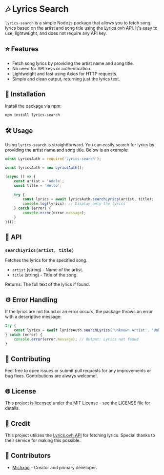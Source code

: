 # 🎶 Lyrics Search

`lyrics-search` is a simple Node.js package that allows you to fetch song lyrics based on the artist and song title using the Lyrics.ovh API. It's easy to use, lightweight, and does not require any API key.

## ⭐ Features

- Fetch song lyrics by providing the artist name and song title.
- No need for API keys or authentication.
- Lightweight and fast using Axios for HTTP requests.
- Simple and clean output, returning just the lyrics text.

## 🧰 Installation

Install the package via npm:

```bash
npm install lyrics-search
```

## 🛠️ Usage

Using `lyrics-search` is straightforward. You can easily search for lyrics by providing the artist name and song title. Below is an example:

```javascript
const LyricsAuth = require('lyrics-search');

const lyricsAuth = new LyricsAuth();

(async () => {
    const artist = 'Adele';
    const title = 'Hello';
  
    try {
        const lyrics = await lyricsAuth.searchLyrics(artist, title);
        console.log(lyrics); // Display only the lyrics
    } catch (error) {
        console.error(error.message);
    }
})();
```

## 📡 API

### `searchLyrics(artist, title)`

Fetches the lyrics for the specified song.

- `artist` (string) - Name of the artist.
- `title` (string) - Title of the song.

Returns: The full text of the lyrics if found.

## ⚙️ Error Handling

If the lyrics are not found or an error occurs, the package throws an error with a descriptive message:

```javascript
try {
    const lyrics = await lyricsAuth.searchLyrics('Unknown Artist', 'Unknown Song');
} catch (error) {
    console.error(error.message); // Output: Lyrics not found
}
```

## 👋 Contributing

Feel free to open issues or submit pull requests for any improvements or bug fixes. Contributions are always welcome!.

## 🌐 License

This project is licensed under the MIT License - see the [LICENSE](https://github.com/michxoo/lyrics-search?tab=MIT-1-ov-file) file for details.

## 🚀 Credit

This project utilizes the [Lyrics.ovh API](https://lyricsovh.docs.apiary.io/) for fetching lyrics. Special thanks to their service for making this possible.

## 🤝 Contributors

- [Michxoo](https://www.github.com/michxoo) - Creator and primary developer.